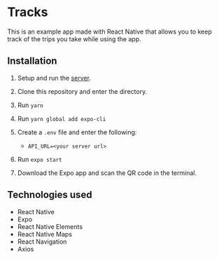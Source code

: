 # Tracks

This is an example app made with React Native that allows you to keep track of the trips you take while using the app.

## Installation

1. Setup and run the [server](https://github.com/charmata/tracks-server).
2. Clone this repository and enter the directory.
3. Run `yarn`
4. Run `yarn global add expo-cli`
5. Create a `.env` file and enter the following:

   - `API_URL=<your server url>`

6. Run `expo start`
7. Download the Expo app and scan the QR code in the terminal.

## Technologies used

- React Native
- Expo
- React Native Elements
- React Native Maps
- React Navigation
- Axios
